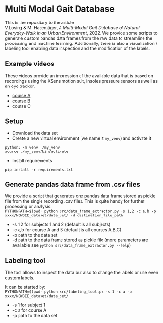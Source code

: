 # Multi Modal Gait Database

This is the repository to the article<br/>
V.Losing & M. Hasenjäger, _A Multi-Modal Gait Database of Natural Everyday-Walk in an Urban Environment_, 2022. We provide some scripts to generate custom pandas data frames from the raw data to streamline the processing and machine learning. Additionally, there is also a visualization / labeling tool enabling data inspection and the modification of the labels.

## Example videos
These videos provide an impression of the available data that is based on recordings using the XSens motion suit, insoles pressure sensors as well as an eye tracker.
- [course A](https://github.com/HRI-EU/multi_modal_gait_database/blob/master/videos/courseA_2.mp4)
- [course B](https://github.com/HRI-EU/multi_modal_gait_database/blob/master/videos/courseB_2.mp4)
- [course C](https://github.com/HRI-EU/multi_modal_gait_database/blob/master/videos/courseC_2.mp4)

## Setup
- Download the data set
- Create a new virtual environment (we name it `my_venv`) and activate it
```shell
python3 -m venv ./my_venv
source ./my_venv/bin/activate
```

- Install requirements
```shell
pip install -r requirements.txt
```

## Generate pandas data frame from .csv files
We provide a script that generates one pandas data frame stored as pickle file from the single recording .csv files. This is quite handy for further processing or analysis.<br/>
`PYTHONPATH=$(pwd) python src/data_frame_extractor.py -s 1,2 -c a,b -p xxxx/NEWBEE_dataset/data_set/ -d destination_file_path`
- -s 1,2 for subjects 1 and 2 (default is all subjects) 
- -c a,b for course A and B (default is all courses A,B,C)
- -p path to the data set
- -d path to the data frame stored as pickle file
(more parameters are available see `python src/data_frame_extractor.py --help`)

## Labeling tool
The tool allows to inspect the data but also to change the labels or use even custom labels.

It can be started by:<br/>
`PYTHONPATH=$(pwd) python src/labeling_tool.py -s 1 -c a -p xxxx/NEWBEE_dataset/data_set/`<br/>

- -s 1 for subject 1
- -c a for course A
- -p path to the data set


